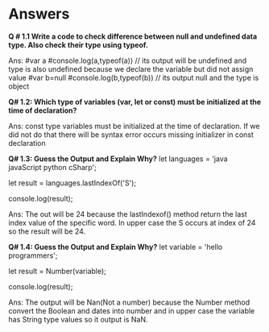 # Answers
**Q # 1.1 Write a code to check difference between null and undefined data type. Also check their type using typeof.**

Ans: 
#var a
#console.log(a,typeof(a))
// its output will be undefined and type is also undefined because we declare the variable but did not assign value
#var b=null
#console.log(b,typeof(b))
// its output null and the type is object

**Q# 1.2: Which type of variables (var, let or const) must be initialized at the time of declaration?**

Ans: const type variables must be initialized at the time of declaration. If we did not do that there will be syntax error occurs missing initializer in const declaration

**Q# 1.3: Guess the Output and Explain Why?**
let languages = 'java javaScript python cSharp';

let result = languages.lastIndexOf('S');

console.log(result);

Ans: The out will be 24 because the lastIndexof() method return the last index value of the specific word. In upper case the S occurs at index of 24 so the result will be 24.

**Q# 1.4: Guess the Output and Explain Why?**
let variable = 'hello programmers';

let result = Number(variable);

console.log(result);

Ans: The output will be Nan(Not a number) because the Number method convert the Boolean and dates into number and in upper case the variable has String type values so it output is NaN.


